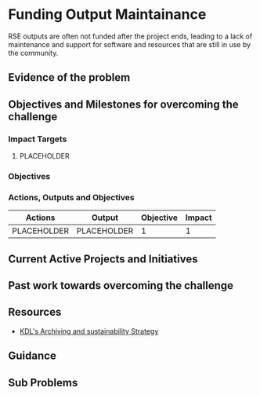 # Funding Output Maintainance

RSE outputs are often not funded after the project ends, leading to a lack of maintenance and support for software and resources that are still in use by the community.

## Evidence of the problem

## Objectives and Milestones for overcoming the challenge

### Impact Targets

1. PLACEHOLDER

### Objectives

### Actions, Outputs and Objectives

| Actions     | Output      | Objective | Impact |
| ----------- | ----------- | --------- | ------ |
| PLACEHOLDER | PLACEHOLDER | 1         | 1      |

## Current Active Projects and Initiatives

## Past work towards overcoming the challenge

## Resources

- [KDL's Archiving and sustainability Strategy](https://kdl.kcl.ac.uk/about/archiving-and-sustainability/)

## Guidance

## Sub Problems
